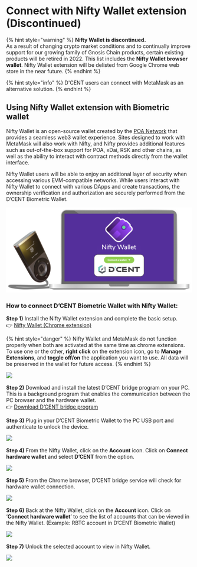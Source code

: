 # Connect with Nifty Wallet extension (Discontinued)

{% hint style="warning" %}
**Nifty Wallet is discontinued.** \
As a result of changing crypto market conditions and to continually improve support for our growing family of Gnosis Chain products, certain existing products will be retired in 2022. This list includes the **Nifty Wallet browser wallet**. Nifty Wallet extension will be delisted from Google Chrome web store in the near future.&#x20;
{% endhint %}

{% hint style="info" %}
D'CENT users can connect with MetaMask as an alternative solution.
{% endhint %}

## Using Nifty Wallet extension with Biometric wallet

Nifty Wallet is an open-source wallet created by the [POA Network](https://www.poa.network/) that provides a seamless web3 wallet experience. Sites designed to work with MetaMask will also work with Nifty, and Nifty provides additional features such as out-of-the-box support for POA, xDai, RSK and other chains, as well as the ability to interact with contract methods directly from the wallet interface.

Nifty Wallet users will be able to enjoy an additional layer of security when accessing various EVM-compatible networks. While users interact with Nifty Wallet to connect with various DApps and create transactions, the ownership verification and authorization are securely performed from the D’CENT Biometric Wallet.

![](../.gitbook/assets/nifty01.png)

### How to connect D’CENT Biometric Wallet with Nifty Wallet: <a href="#b3fa" id="b3fa"></a>

**Step 1)** Install the Nifty Wallet extension and complete the basic setup.\
👉 [Nifty Wallet (Chrome extension)](https://chrome.google.com/webstore/detail/nifty-wallet/jbdaocneiiinmjbjlgalhcelgbejmnid)

{% hint style="danger" %}
Nifty Wallet and MetaMask do not function properly when both are activated at the same time as chrome extensions. To use one or the other, **right click** on the extension icon, go to **Manage Extensions**, and **toggle off/on** the application you want to use. All data will be preserved in the wallet for future access.
{% endhint %}

![](https://miro.medium.com/max/700/1\*oDCcukP6k9tHgFVb9JZiDA.png)

**Step 2)** Download and install the latest D’CENT bridge program on your PC. This is a background program that enables the communication between the PC browser and the hardware wallet.\
👉 [Download D’CENT bridge program](https://bridge.dcentwallet.com/v2/download)

**Step 3)** Plug in your D’CENT Biometric Wallet to the PC USB port and authenticate to unlock the device.

![](https://miro.medium.com/max/700/1\*xJjQuZwJ-u8LxuFKs4cvSw.png)

**Step 4)** From the Nifty Wallet, click on the **Account** icon. Click on **Connect hardware wallet** and select **D’CENT** from the option.

![](https://miro.medium.com/max/700/1\*9dAi-uQ72c0XNxRUtRGw6g.png)

**Step 5)** From the Chrome browser, D’CENT bridge service will check for hardware wallet connection.

![](https://miro.medium.com/max/700/1\*wP-F\_fgqUI8ytyLbckhb7w.png)

**Step 6)** Back at the Nifty Wallet, click on the **Account** icon. Click on ‘**Connect hardware wallet**’ to see the list of accounts that can be viewed in the Nifty Wallet. (Example: RBTC account in D’CENT Biometric Wallet)

![](https://miro.medium.com/max/700/1\*2S3toWL57EeaTSN\_kMgyNw.png)

**Step 7)** Unlock the selected account to view in Nifty Wallet.

![](https://miro.medium.com/max/700/1\*tXd\_kKpuOBtaHhjoC9zaTw.png)
